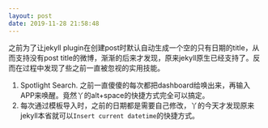 ```yaml
---
layout: post
date: 2019-11-28 21:58:48
---
```


之前为了让jekyll plugin在创建post时默认自动生成一个空的只有日期的title，从而支持没有post title的微博，渐渐的后来才发现，原来jekyll原生已经支持了。反而在过程中发现了些之前一直被忽视的实用技能。

1. Spotlight Search. 之前一直傻傻的每次都把dashboard给唤出来，再输入APP来唤醒。竟然丫的alt+space的快捷方式完全可以搞定。
2. 每次通过模板导入时，之前的日期都是需要自己修改，丫的今天才发现原来jekyll本省就可以`Insert current datetime`的快捷方式。